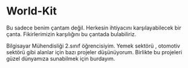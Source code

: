 # World-Kit
Bu sadece benim çantam değil. Herkesin ihtiyacını karşılayabilecek bir çanta.
Fikirlerimizin karşılığını bu çantada bulabiliriz.

Bilgisayar Mühendisliği 2.sınıf öğrencisiyim. Yemek sektörü , otomotiv sektörü gibi alanlar için  bazı projeler düşünüyorum. Birlikte bu projeleri güzel dünyamıza sunabilmek için burdayım.

